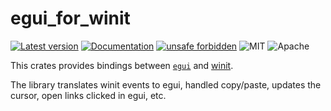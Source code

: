 # egui_for_winit

[![Latest version](https://img.shields.io/crates/v/egui_for_winit.svg)](https://crates.io/crates/egui_for_winit)
[![Documentation](https://docs.rs/egui_for_winit/badge.svg)](https://docs.rs/egui_for_winit)
[![unsafe forbidden](https://img.shields.io/badge/unsafe-forbidden-success.svg)](https://github.com/rust-secure-code/safety-dance/)
![MIT](https://img.shields.io/badge/license-MIT-blue.svg)
![Apache](https://img.shields.io/badge/license-Apache-blue.svg)

This crates provides bindings between [`egui`](https://github.com/emilk/egui) and [winit](https://crates.io/crates/winit).

The library translates winit events to egui, handled copy/paste, updates the cursor, open links clicked in egui, etc.
